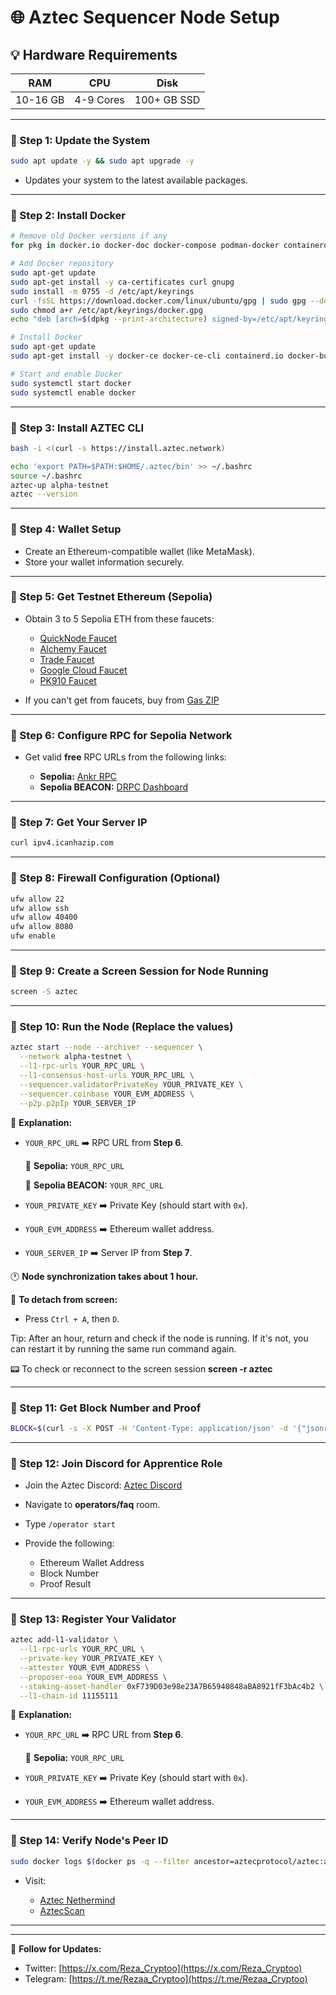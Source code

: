 # 🌐 Aztec Sequencer Node Setup 

## 💡 Hardware Requirements

| **RAM** | **CPU**   | **Disk**    |
| ------- | --------- | ----------- |
| 10-16 GB | 4-9 Cores | 100+ GB SSD |

---

### 🔹 Step 1: Update the System

```bash
sudo apt update -y && sudo apt upgrade -y
```

* Updates your system to the latest available packages.

---

### 🔹 Step 2: Install Docker

```bash
# Remove old Docker versions if any
for pkg in docker.io docker-doc docker-compose podman-docker containerd runc; do sudo apt-get remove $pkg; done

# Add Docker repository
sudo apt-get update
sudo apt-get install -y ca-certificates curl gnupg
sudo install -m 0755 -d /etc/apt/keyrings
curl -fsSL https://download.docker.com/linux/ubuntu/gpg | sudo gpg --dearmor -o /etc/apt/keyrings/docker.gpg
sudo chmod a+r /etc/apt/keyrings/docker.gpg
echo "deb [arch=$(dpkg --print-architecture) signed-by=/etc/apt/keyrings/docker.gpg] https://download.docker.com/linux/ubuntu $(. /etc/os-release && echo "$VERSION_CODENAME") stable" | sudo tee /etc/apt/sources.list.d/docker.list > /dev/null

# Install Docker
sudo apt-get update
sudo apt-get install -y docker-ce docker-ce-cli containerd.io docker-buildx-plugin docker-compose-plugin

# Start and enable Docker
sudo systemctl start docker
sudo systemctl enable docker
```

---

### 🔹 Step 3: Install AZTEC CLI

```bash
bash -i <(curl -s https://install.aztec.network)
```

```bash
echo 'export PATH=$PATH:$HOME/.aztec/bin' >> ~/.bashrc
source ~/.bashrc
aztec-up alpha-testnet
aztec --version
```

---

### 🔹 Step 4: Wallet Setup

* Create an Ethereum-compatible wallet (like MetaMask).
* Store your wallet information securely.

---

### 🔹 Step 5: Get Testnet Ethereum (Sepolia)

* Obtain 3 to 5 Sepolia ETH from these faucets:

  * [QuickNode Faucet](https://faucet.quicknode.com/ethereum/sepolia)
  * [Alchemy Faucet](https://www.alchemy.com/faucets/ethereum-sepolia)
  * [Trade Faucet](https://faucet.trade/sepolia-eth-faucet)
  * [Google Cloud Faucet](https://cloud.google.com/application/web3/faucet)
  * [PK910 Faucet](https://sepolia-faucet.pk910.de/)
* If you can't get from faucets, buy from [Gas ZIP](https://www.gas.zip/)

---

### 🔹 Step 6: Configure RPC for Sepolia Network

* Get valid **free** RPC URLs from the following links:

  * **Sepolia:** [Ankr RPC](https://www.ankr.com/rpc/)
  * **Sepolia BEACON:** [DRPC Dashboard](https://drpc.org/dashboard/)

---

### 🔹 Step 7: Get Your Server IP

```bash
curl ipv4.icanhazip.com
```

---

### 🔹 Step 8: Firewall Configuration (Optional)

```bash
ufw allow 22
ufw allow ssh
ufw allow 40400
ufw allow 8080
ufw enable
```

---

### 🔹 Step 9: Create a Screen Session for Node Running

```bash
screen -S aztec
```

---

### 🔹 Step 10: Run the Node (Replace the values)

```bash
aztec start --node --archiver --sequencer \
  --network alpha-testnet \
  --l1-rpc-urls YOUR_RPC_URL \
  --l1-consensus-host-urls YOUR_RPC_URL \
  --sequencer.validatorPrivateKey YOUR_PRIVATE_KEY \
  --sequencer.coinbase YOUR_EVM_ADDRESS \
  --p2p.p2pIp YOUR_SERVER_IP
```

💬 **Explanation:**

* `YOUR_RPC_URL` ➡️ RPC URL from **Step 6**.

  🔸 **Sepolia:** `YOUR_RPC_URL`

  🔸 **Sepolia BEACON:** `YOUR_RPC_URL`

* `YOUR_PRIVATE_KEY` ➡️ Private Key (should start with `0x`).

* `YOUR_EVM_ADDRESS` ➡️ Ethereum wallet address.

* `YOUR_SERVER_IP` ➡️ Server IP from **Step 7**.

🕐 **Node synchronization takes about 1 hour.**

🔸 **To detach from screen:**

* Press `Ctrl + A`, then `D`.

Tip: After an hour, return and check if the node is running.
If it's not, you can restart it by running the same run command again.

📟 To check or reconnect to the screen session **screen -r aztec**


---

### 🔹 Step 11: Get Block Number and Proof

```bash
BLOCK=$(curl -s -X POST -H 'Content-Type: application/json' -d '{"jsonrpc":"2.0","method":"node_getL2Tips","params":[],"id":67}' http://localhost:8080 | jq -r ".result.proven.number") && echo "Block: $BLOCK" && RESULT=$(curl -s -X POST -H 'Content-Type: application/json' -d "{\"jsonrpc\":\"2.0\",\"method\":\"node_getArchiveSiblingPath\",\"params\":[\"$BLOCK\",\"$BLOCK\"],\"id\":67}" http://localhost:8080 | jq -r ".result") && echo "Result:" && echo "$RESULT"
```

---

### 🔹 Step 12: Join Discord for Apprentice Role

* Join the Aztec Discord: [Aztec Discord](https://discord.gg/aztec)
* Navigate to **operators/faq** room.
* Type `/operator start`
* Provide the following:

  * Ethereum Wallet Address
  * Block Number
  * Proof Result

---

### 🔹 Step 13: Register Your Validator

```bash
aztec add-l1-validator \
  --l1-rpc-urls YOUR_RPC_URL \
  --private-key YOUR_PRIVATE_KEY \
  --attester YOUR_EVM_ADDRESS \
  --proposer-eoa YOUR_EVM_ADDRESS \
  --staking-asset-handler 0xF739D03e98e23A7B65940848aBA8921fF3bAc4b2 \
  --l1-chain-id 11155111
```
💬 **Explanation:**

* `YOUR_RPC_URL` ➡️ RPC URL from **Step 6**.

  🔸 **Sepolia:** `YOUR_RPC_URL`

* `YOUR_PRIVATE_KEY` ➡️ Private Key (should start with `0x`).

* `YOUR_EVM_ADDRESS` ➡️ Ethereum wallet address.


---

### 🔹 Step 14: Verify Node's Peer ID

```bash
sudo docker logs $(docker ps -q --filter ancestor=aztecprotocol/aztec:alpha-testnet | head -n 1) 2>&1 | grep -i "peerId" | grep -o '"peerId":"[^"]*"' | cut -d'"' -f4 | head -n 1
```

* Visit:

  * [Aztec Nethermind](https://aztec.nethermind.io/)
  * [AztecScan](https://aztecscan.xyz/validators)

---

---

📢 **Follow for Updates:**
- Twitter: [https://x.com/Reza_Cryptoo](https://x.com/Reza_Cryptoo)
- Telegram: [https://t.me/Rezaa_Cryptoo](https://t.me/Rezaa_Cryptoo)

